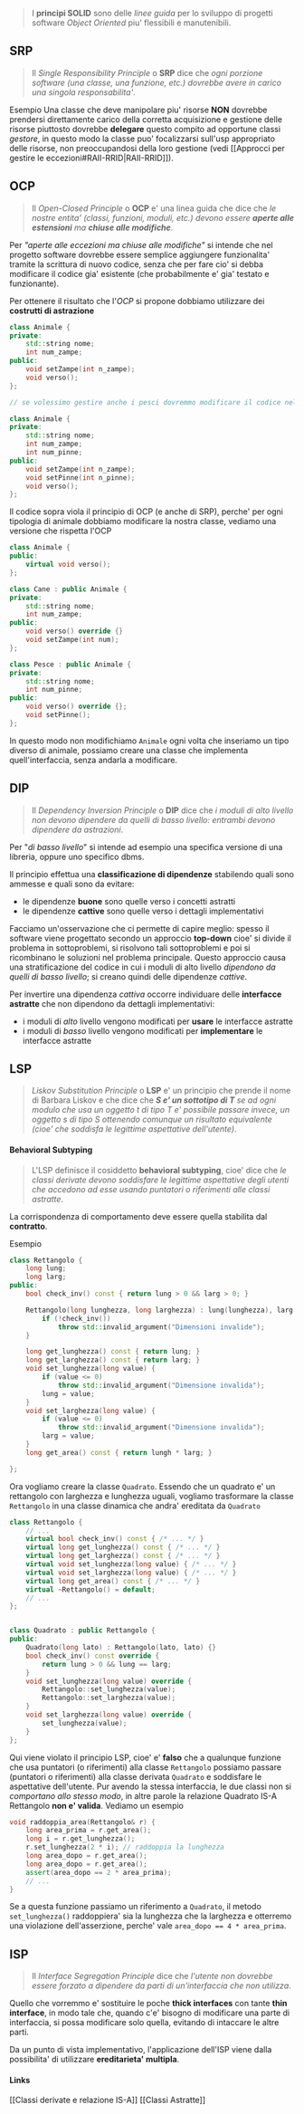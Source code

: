 >I **principi SOLID** sono delle *linee guida* per lo sviluppo di progetti software *Object Oriented* piu' flessibili e manutenibili.

## SRP
>Il *Single Responsibility Principle* o **SRP** dice che *ogni porzione software (una classe, una funzione, etc.) dovrebbe avere in carico una singola responsabilita'*.

Esempio
Una classe che deve manipolare piu' risorse **NON** dovrebbe prendersi direttamente carico della corretta acquisizione e gestione delle risorse piuttosto dovrebbe **delegare** questo compito ad opportune classi *gestore*, in questo modo la classe puo' focalizzarsi sull'usp appropriato delle risorse, non preoccupandosi della loro gestione (vedi [[Approcci per gestire le eccezioni#RAII-RRID|RAII-RRID]]).

## OCP
>Il *Open-Closed Principle* o **OCP** e' una linea guida che dice che *le nostre entita' (classi, funzioni, moduli, etc.) devono essere **aperte alle estensioni** ma **chiuse alle modifiche***.

Per *"aperte alle eccezioni ma chiuse alle modifiche"* si intende che nel progetto software dovrebbe essere semplice aggiungere funzionalita' tramite la scrittura di nuovo codice, senza che per fare cio' si debba modificare il codice gia' esistente (che probabilmente e' gia' testato e funzionante).

Per ottenere il risultato che l'*OCP* si propone dobbiamo utilizzare dei **costrutti di astrazione**
```cpp
class Animale {
private:
	std::string nome;
	int num_zampe;
public:
	void setZampe(int n_zampe);
	void verso();
};

// se volessimo gestire anche i pesci dovremmo modificare il codice nel modo seguente

class Animale {
private: 
	std::string nome;
	int num_zampe;
	int num_pinne;
public:
	void setZampe(int n_zampe);
	void setPinne(int n_pinne);
	void verso();
};
```
Il codice sopra viola il principio di OCP (e anche di SRP), perche' per ogni tipologia di animale dobbiamo modificare la nostra classe, vediamo una versione che rispetta l'OCP
```cpp
class Animale {
public:
	virtual void verso();
};

class Cane : public Animale {
private: 
	std::string nome;
	int num_zampe;
public:
	void verso() override {}
	void setZampe(int num);
};

class Pesce : public Animale {
private:
	std::string nome;
	int num_pinne;
public:
	void verso() override {};
	void setPinne();
};
```
In questo modo non modifichiamo `Animale` ogni volta che inseriamo un tipo diverso di animale, possiamo creare una classe che implementa quell'interfaccia, senza andarla a modificare.

## DIP
>Il *Dependency Inversion Principle* o **DIP** dice che *i moduli di alto livello non devono dipendere da quelli di basso livello: entrambi devono dipendere da astrazioni*.

Per "*di basso livello*" si intende ad esempio una specifica versione di una libreria, oppure uno specifico dbms.

Il principio effettua una **classificazione di dipendenze** stabilendo quali sono ammesse e quali sono da evitare:
- le dipendenze **buone** sono quelle verso i concetti astratti
- le dipendenze **cattive** sono quelle verso i dettagli implementativi

Facciamo un'osservazione che ci permette di capire meglio:
spesso il software viene progettato secondo un approccio **top-down** cioe' si divide il problema in sottoproblemi, si risolvono tali sottoproblemi e poi si ricombinano le soluzioni nel problema principale. Questo approccio causa una stratificazione del codice in cui i moduli di alto livello *dipendono da quelli di basso livello*; si creano quindi delle dipendenze *cattive*.

Per invertire una dipendenza *cattiva* occorre individuare delle **interfacce astratte** che non dipendono da dettagli implementativi:
- i moduli di *alto* livello vengono modificati per **usare** le interfacce astratte
- i moduli di *basso* livello vengono modificati per **implementare** le interfacce astratte

## LSP
>*Liskov Substitution Principle* o **LSP** e' un principio che prende il nome di Barbara Liskov e che dice che ***S e' un sottotipo di T** se ad ogni modulo che usa un oggetto t di tipo T e' possibile passare invece, un oggetto s di tipo S ottenendo comunque un risultato equivalente (cioe' che soddisfa le legittime aspettative dell'utente)*.

#### Behavioral Subtyping
>L'LSP definisce il cosiddetto **behavioral subtyping**, cioe' dice che *le classi derivate devono soddisfare le legittime aspettative degli utenti che accedono ad esse usando puntatori o riferimenti alle classi astratte*.

La corrispondenza di comportamento deve essere quella stabilita dal **contratto**.

Esempio
```cpp
class Rettangolo {
	long lung;
	long larg;
public:
	bool check_inv() const { return lung > 0 && larg > 0; }

	Rettangolo(long lunghezza, long larghezza) : lung(lunghezza), larg(larghezza) {
		if (!check_inv())
			throw std::invalid_argument("Dimensioni invalide");	
	}

	long get_lunghezza() const { return lung; }
	long get_larghezza() const { return larg; }
	void set_lunghezza(long value) {
		if (value <= 0)
			throw std::invalid_argument("Dimensione invalida");
		lung = value;
	}
	void set_larghezza(long value) {
		if (value <= 0)
			throw std::invalid_argument("Dimensione invalida");
		larg = value;
	}
	long get_area() const { return lungh * larg; }

};
```
Ora vogliamo creare la classe `Quadrato`. Essendo che un quadrato e' un rettangolo con larghezza e lunghezza uguali, vogliamo trasformare la classe `Rettangolo` in una classe dinamica che andra' ereditata da `Quadrato`
```cpp
class Rettangolo {
	// ...
	virtual bool check_inv() const { /* ... */ }
	virtual long get_lunghezza() const { /* ... */ }
	virtual long get_larghezza() const { /* ... */ }
	virtual void set_lunghezza(long value) { /* ... */ }
	virtual void set_larghezza(long value) { /* ... */ }
	virtual long get_area() const { /* ... */ }
	virtual ~Rettangolo() = default;
	// ... 
};


class Quadrato : public Rettangolo {
public:
	Quadrato(long lato) : Rettangolo(lato, lato) {}
	bool check_inv() const override {
		return lung > 0 && lung == larg;
	}
	void set_lunghezza(long value) override {
		Rettangolo::set_lunghezza(value);
		Rettangolo::set_larghezza(value);
	}
	void set_larghezza(long value) override {
		set_lunghezza(value);
	}
};

```
Qui viene violato il principio LSP, cioe' e' **falso** che a qualunque funzione che usa puntatori (o riferimenti) alla classe `Rettangolo` possiamo passare (puntatori o riferimenti) alla classe derivata `Quadrato` e soddisfare le aspettative dell'utente. Pur avendo la stessa interfaccia, le due classi non si *comportano allo stesso modo*, in altre parole la relazione Quadrato IS-A Rettangolo **non e' valida**. Vediamo un esempio
```cpp
void raddoppia_area(Rettangolo& r) {
	long area_prima = r.get_area();
	long i = r.get_lunghezza();
	r.set_lunghezza(2 * i); // raddoppia la lunghezza
	long area_dopo = r.get_area();
	long area_dopo = r.get_area();
	assert(area_dopo == 2 * area_prima);
	// ...
}
```
Se a questa funzione passiamo un riferimento a `Quadrato`, il metodo `set_lunghezza()` raddoppiera' sia la lunghezza che la larghezza e otterremo una violazione dell'asserzione, perche' vale `area_dopo == 4 * area_prima`.

## ISP
>Il *Interface Segregation Principle* dice che *l'utente non dovrebbe essere forzato a dipendere da parti di un'interfaccia che non utilizza*.

Quello che vorremmo e' sostituire le poche **thick interfaces** con tante **thin interface**, in modo tale che, quando c'e' bisogno di modificare una parte di interfaccia, si possa modificare solo quella, evitando di intaccare le altre parti.

Da un punto di vista implementativo, l'applicazione dell'ISP viene dalla possibilita' di utilizzare **ereditarieta' multipla**.

#### Links
[[Classi derivate e relazione IS-A]]
[[Classi Astratte]]


